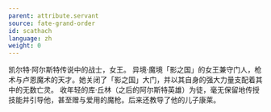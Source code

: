 ```yaml
---
parent: attribute.servant
source: fate-grand-order
id: scathach
language: zh
weight: 0
---
```


凯尔特·阿尔斯特传说中的战士，女王。
异境·魔境「影之国」的女王兼守门人，枪术与卢恩魔术的天才。她关闭了「影之国」大门，并以其自身的强大力量支配着其中的无数亡灵。
收年轻的库·丘林（之后的阿尔斯特英雄）为徒，毫无保留地传授技能并引导他，甚至赠与爱用的魔枪。后来还教导了他的儿子康莱。
